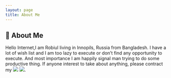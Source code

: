 ```yaml
---
layout: page
title: About Me
--- 
```


## 🐛 About Me 

Hello Internet,I am Robiul living in Innopils, Russia from Bangladesh. I have a lot of wish list and I am too lazy to execute or don’t find any opportunity to execute. And most importance I am happily signal man trying to do some productive thing.  If anyone interest to take about anything,  please contract my ![](https://t.me/Connect2robiul)
<img src="https://gist.githubusercontent.com/m8rge/4c2b36369c9f936c02ee883ca8ec89f1/raw/c03fd44ee2b63d7a2a195ff44e9bb071e87b4a40/telegram-single-path-24px.svg">.   
